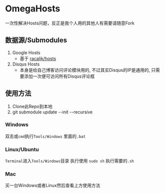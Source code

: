 # OmegaHosts

一次性解决Hosts问题，反正是我个人用的其他人有需要请随意Fork

## 数据源/Submodules

1. Google Hosts
     - 基于 [racaljk/hosts](https://github.com/racaljk/hosts/tree/f80fc73db5f051954d3de0d6215ec577e0b3348e)
2. Disqus Hosts
    - 本身是给自己博客访问评论模块用的, 不过其实Disqus的IP是通用的, 只需要添加一次便可访问所有Disqus评论框


## 使用方法

1. Clone此Repo到本地
2. git submodule update --init --recursive

### Windows

双击或`cmd`执行`Tools/Windows` 里面的`.bat`

### Linux/Ubuntu

`Terminal`进入`Tools/Windows`目录 执行使用 `sudo sh` 执行需要的`.sh`

### Mac

买一台Windows或者Linux然后查看上方使用方法
